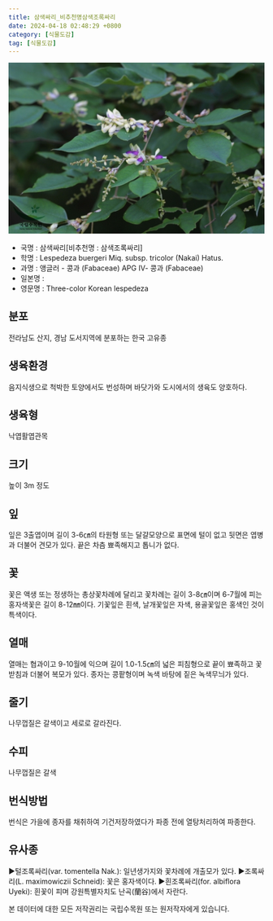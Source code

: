 ```yaml
---
title: 삼색싸리_비추천명삼색조록싸리
date: 2024-04-18 02:48:29 +0800
category: [식물도감]
tag: [식물도감]
---
```




![삼색싸리[비추천명 : 삼색조록싸리]](/assets/img/fileUpload/plants/basic/Leguminosae/Lespedeza/22859/22859_1_th2.jpg)
- 국명 : 삼색싸리[비추천명 : 삼색조록싸리]
- 학명 : Lespedeza buergeri Miq. subsp. tricolor (Nakai) Hatus.
- 과명 : 앵글러 - 콩과 (Fabaceae) APG Ⅳ- 콩과 (Fabaceae)
- 일본명 : 
- 영문명 : Three-color Korean lespedeza


## 분포
전라남도 산지, 경남 도서지역에 분포하는 한국 고유종
## 생육환경
음지식생으로 척박한 토양에서도 번성하며 바닷가와 도시에서의 생육도 양호하다.
## 생육형
낙엽활엽관목
## 크기
높이 3m 정도
## 잎
잎은 3출엽이며 길이 3-6㎝의 타원형 또는 달걀모양으로 표면에 털이 없고 뒷면은 엽병과 더불어 견모가 있다. 끝은 차츰 뾰족해지고 톱니가 없다.
## 꽃
꽃은 액생 또는 정생하는 총상꽃차례에 달리고 꽃차례는 길이 3-8㎝이며 6-7월에 피는 홍자색꽃은 길이 8-12㎜이다. 기꽃잎은 흰색, 날개꽃잎은 자색, 용골꽃잎은 홍색인 것이 특색이다.
## 열매
열매는 협과이고 9-10월에 익으며 길이 1.0-1.5㎝의 넓은 피침형으로 끝이 뾰족하고 꽃받침과 더불어 복모가 있다. 종자는 콩팥형이며 녹색 바탕에 짙은 녹색무늬가 있다.
## 줄기
나무껍질은 갈색이고 세로로 갈라진다.
## 수피
나무껍질은 갈색
## 번식방법
번식은 가을에 종자를 채취하여 기건저장하였다가 파종 전에 열탕처리하여 파종한다.
## 유사종
▶털조록싸리(var. tomentella Nak.): 일년생가지와 꽃차례에 개출모가 있다.
▶조록싸리(L. maximowiczii Schneid): 꽃은 홍자색이다. 
▶흰조록싸리(for. albiflora Uyeki): 흰꽃이 피며 강원특별자치도 난곡(蘭谷)에서 자란다.






본 데이터에 대한 모든 저작권리는 국립수목원 또는 원저작자에게 있습니다.

